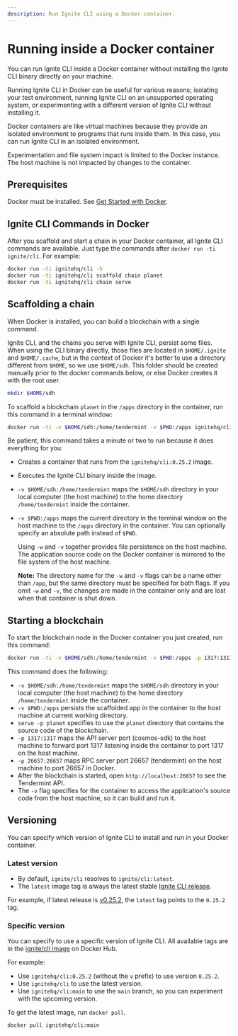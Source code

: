 ```yaml
---
description: Run Ignite CLI using a Docker container.
---
```


# Running inside a Docker container

You can run Ignite CLI inside a Docker container without installing the Ignite
CLI binary directly on your machine.

Running Ignite CLI in Docker can be useful for various reasons; isolating your
test environment, running Ignite CLI on an unsupported operating system, or
experimenting with a different version of Ignite CLI without installing it.

Docker containers are like virtual machines because they provide an isolated
environment to programs that runs inside them. In this case, you can run Ignite
CLI in an isolated environment.

Experimentation and file system impact is limited to the Docker instance. The
host machine is not impacted by changes to the container.

## Prerequisites

Docker must be installed. See [Get Started with
Docker](https://www.docker.com/get-started).

## Ignite CLI Commands in Docker

After you scaffold and start a chain in your Docker container, all Ignite CLI
commands are available. Just type the commands after `docker run -ti
ignite/cli`. For example:

```bash
docker run -ti ignitehq/cli -h
docker run -ti ignitehq/cli scaffold chain planet
docker run -ti ignitehq/cli chain serve
```

## Scaffolding a chain

When Docker is installed, you can build a blockchain with a single command.

Ignite CLI, and the chains you serve with Ignite CLI, persist some files. When
using the CLI binary directly, those files are located in `$HOME/.ignite` and
`$HOME/.cache`, but in the context of Docker it's better to use a directory
different from `$HOME`, so we use `$HOME/sdh`. This folder should be created
manually prior to the docker commands below, or else Docker creates it with the
root user.

```bash
mkdir $HOME/sdh
```

To scaffold a blockchain `planet` in the `/apps` directory in the container, run
this command in a terminal window:

```bash
docker run -ti -v $HOME/sdh:/home/tendermint -v $PWD:/apps ignitehq/cli:0.25.2 scaffold chain planet
```

Be patient, this command takes a minute or two to run because it does everything
for you:

- Creates a container that runs from the `ignitehq/cli:0.25.2` image.
- Executes the Ignite CLI binary inside the image.
- `-v $HOME/sdh:/home/tendermint` maps the `$HOME/sdh` directory in your local
  computer (the host machine) to the home directory `/home/tendermint` inside
  the container.
- `-v $PWD:/apps` maps the current directory in the terminal window on the host
  machine to the `/apps` directory in the container. You can optionally specify
  an absolute path instead of `$PWD`.

  Using `-w` and `-v` together provides file persistence on the host machine.
  The application source code on the Docker container is mirrored to the file
  system of the host machine.

  **Note:** The directory name for the `-w` and `-v` flags can be a name other
  than `/app`, but the same directory must be specified for both flags. If you
  omit `-w` and `-v`, the changes are made in the container only and are lost
  when that container is shut down.

## Starting a blockchain

To start the blockchain node in the Docker container you just created, run this
command:

```bash
docker run -ti -v $HOME/sdh:/home/tendermint -v $PWD:/apps -p 1317:1317 -p 26657:26657 ignitehq/cli:0.25.2 chain serve -p planet
```

This command does the following:

- `-v $HOME/sdh:/home/tendermint` maps the `$HOME/sdh` directory in your local
  computer (the host machine) to the home directory `/home/tendermint` inside
  the container.
- `-v $PWD:/apps` persists the scaffolded app in the container to the host
  machine at current working directory.
- `serve -p planet` specifies to use the `planet` directory that contains the
  source code of the blockchain.
- `-p 1317:1317` maps the API server port (cosmos-sdk) to the host machine to
  forward port 1317 listening inside the container to port 1317 on the host
  machine.
- `-p 26657:26657` maps RPC server port 26657 (tendermint) on the host machine
  to port 26657 in Docker.
- After the blockchain is started, open `http://localhost:26657` to see the
  Tendermint API.
- The `-v` flag specifies for the container to access the application's source
  code from the host machine, so it can build and run it.

## Versioning

You can specify which version of Ignite CLI to install and run in your Docker
container.

### Latest version

- By default, `ignite/cli` resolves to `ignite/cli:latest`.
- The `latest` image tag is always the latest stable [Ignite CLI
  release](https://github.com/ignite/cli/releases).

For example, if latest release is
[v0.25.2](https://github.com/ignite/cli/releases/tag/v0.25.2), the `latest` tag
points to the `0.25.2` tag.

### Specific version

You can specify to use a specific version of Ignite CLI. All available tags are
in the [ignite/cli
image](https://hub.docker.com/r/ignite/cli/tags?page=1&ordering=last_updated) on
Docker Hub.

For example:

- Use `ignitehq/cli:0.25.2` (without the `v` prefix) to use version `0.25.2`.
- Use `ignitehq/cli` to use the latest version.
- Use `ignitehq/cli:main` to use the `main` branch, so you can experiment with
  the upcoming version.

To get the latest image, run `docker pull`.

```bash
docker pull ignitehq/cli:main
```
